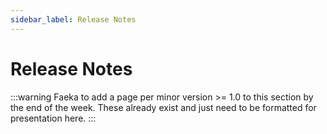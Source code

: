 ```yaml
---
sidebar_label: Release Notes
---
```


# Release Notes

:::warning
Faeka to add a page per minor version >= 1.0 to this section by the end of the
week. These already exist and just need to be formatted for presentation here.
:::
